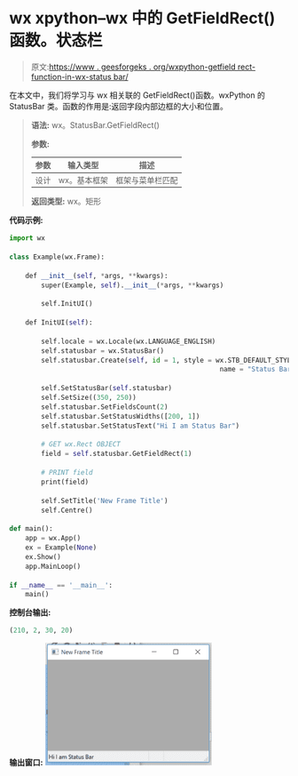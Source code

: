# wx xpython–wx 中的 GetFieldRect()函数。状态栏

> 原文:[https://www . geesforgeks . org/wxpython-getfield rect-function-in-wx-status bar/](https://www.geeksforgeeks.org/wxpython-getfieldrect-function-in-wx-statusbar/)

在本文中，我们将学习与 wx 相关联的 GetFieldRect()函数。wxPython 的 StatusBar 类。函数的作用是:返回字段内部边框的大小和位置。

> **语法:** wx。StatusBar.GetFieldRect()
> 
> **参数:**
> 
> | 参数 | 输入类型 | 描述 |
> | --- | --- | --- |
> | 设计 | wx。基本框架 | 框架与菜单栏匹配 |
> 
> **返回类型:** wx。矩形

**代码示例:**

```py
import wx

class Example(wx.Frame):

    def __init__(self, *args, **kwargs):
        super(Example, self).__init__(*args, **kwargs)

        self.InitUI()

    def InitUI(self):

        self.locale = wx.Locale(wx.LANGUAGE_ENGLISH)
        self.statusbar = wx.StatusBar()
        self.statusbar.Create(self, id = 1, style = wx.STB_DEFAULT_STYLE,
                                                     name = "Status Bar")

        self.SetStatusBar(self.statusbar)
        self.SetSize((350, 250))
        self.statusbar.SetFieldsCount(2)
        self.statusbar.SetStatusWidths([200, 1])
        self.statusbar.SetStatusText("Hi I am Status Bar")

        # GET wx.Rect OBJECT
        field = self.statusbar.GetFieldRect(1)

        # PRINT field
        print(field)

        self.SetTitle('New Frame Title')
        self.Centre()

def main():
    app = wx.App()
    ex = Example(None)
    ex.Show()
    app.MainLoop()

if __name__ == '__main__':
    main()
```

**控制台输出:**

```py
(210, 2, 30, 20)

```

**输出窗口:**
![](img/b234fe51beadf901fa7739cd59277540.png)